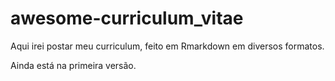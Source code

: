 
# awesome-curriculum_vitae

<!-- badges: start -->
<!-- badges: end -->


Aqui irei postar meu curriculum, feito em Rmarkdown em diversos formatos.

Ainda está na primeira versão.
